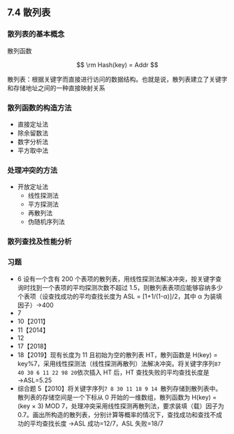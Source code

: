 ## 7.4 散列表

### 散列表的基本概念

散列函数

$$
\rm Hash(key) = Addr
$$

散列表：根据关键字而直接进行访问的数据结构。也就是说，散列表建立了关键字和存储地址之间的一种直接映射关系

### 散列函数的构造方法

- 直接定址法
- 除余留数法
- 数字分析法
- 平方取中法

### 处理冲突的方法

- 开放定址法
  - 线性探测法
  - 平方探测法
  - 再散列法
  - 伪随机序列法

### 散列查找及性能分析

### 习题

- 6 设有一个含有 200 个表项的散列表，用线性探测法解决冲突，按关键字查询时找到一个表项的平均探测次数不超过 1.5，则散列表表项应能够容纳多少个表项（设查找成功的平均查找长度为 ASL = [1+1/(1-α)]/2，其中 α 为装填因子）→400
- 7
- 10【2011】
- 11【2014】
- 12
- 17【2018】
- 18【2019】现有长度为 11 且初始为空的散列表 HT，散列函数是 H(key) = key%7，采用线性探测法（线性探测再散列）法解决冲突。将关键字序列`87 40 30 6 11 22 98 20`依次插入 HT 后，HT 查找失败的平均查找长度是 →ASL=5.25
- 综合题 5【2010】将关键字序列`7 8 30 11 18 9 14 `散列存储到散列表中。散列表的存储空间是一个下标从 0 开始的一维数组，散列函数为 H(key) = (key × 3) MOD 7，处理冲突采用线性探测再散列法，要求装填（载）因子为 0.7。画出所构造的散列表，分别计算等概率的情况下，查找成功和查找不成功的平均查找长度 →ASL 成功=12/7，ASL 失败=18/7
